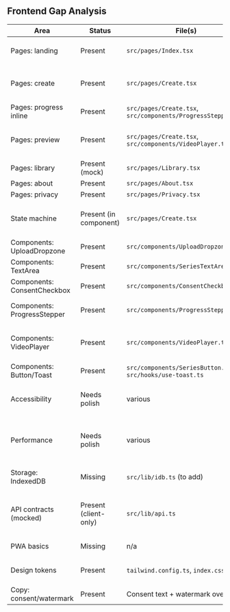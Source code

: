 ## Frontend Gap Analysis

| Area | Status | File(s) | Notes / Fix plan |
| --- | --- | --- | --- |
| Pages: landing | Present | `src/pages/Index.tsx` | OK. Consider lazy-loading non-critical visuals for LCP. |
| Pages: create | Present | `src/pages/Create.tsx` | Implements flow; add aria-live to progress; wire save-to-library. |
| Pages: progress inline | Present | `src/pages/Create.tsx`, `src/components/ProgressStepper.tsx` | Works; add ARIA live region and test. |
| Pages: preview | Present | `src/pages/Create.tsx`, `src/components/VideoPlayer.tsx` | Add `<video preload="metadata">`, ensure 9:16 container. |
| Pages: library | Present (mock) | `src/pages/Library.tsx` | Replace mock with `lib/idb.ts` helpers. |
| Pages: about | Present | `src/pages/About.tsx` | OK. |
| Pages: privacy | Present | `src/pages/Privacy.tsx` | OK. |
| State machine | Present (in component) | `src/pages/Create.tsx` | `idle → uploading → queued → processing → assembling → ready | error`. Add `validating` stage pre-submit for UX polish. |
| Components: UploadDropzone | Present | `src/components/UploadDropzone.tsx` | Add tests for type/size validation. |
| Components: TextArea | Present | `src/components/SeriesTextArea.tsx` | OK. |
| Components: ConsentCheckbox | Present | `src/components/ConsentCheckbox.tsx` | Add `aria-checked` and label `id/for`. |
| Components: ProgressStepper | Present | `src/components/ProgressStepper.tsx` | Add `role="status"` and `aria-live="polite"`. |
| Components: VideoPlayer | Present | `src/components/VideoPlayer.tsx` | Add `preload="metadata"`; expose `onSave` prop; write tests. |
| Components: Button/Toast | Present | `src/components/SeriesButton.tsx`, `src/hooks/use-toast.ts` | OK. |
| Accessibility | Needs polish | various | Add focus-visible rings, ARIA live region, ensure labels. |
| Performance | Needs polish | various | Preload metadata on video; lazy-load heavy components; verify LCP/CLS via Lighthouse. |
| Storage: IndexedDB | Missing | `src/lib/idb.ts` (to add) | Implement minimal `get/set/del/keys` + wire Library. |
| API contracts (mocked) | Present (client-only) | `src/lib/api.ts` | Add zod schemas + typed wrappers `generateClip`, `pollStatus`, `getResult`. |
| PWA basics | Missing | n/a | Optional; skip for now. |
| Design tokens | Present | `tailwind.config.ts`, `index.css` | Tokens via CSS vars; ensure contrast on primary. |
| Copy: consent/watermark | Present | Consent text + watermark overlay | OK. |



